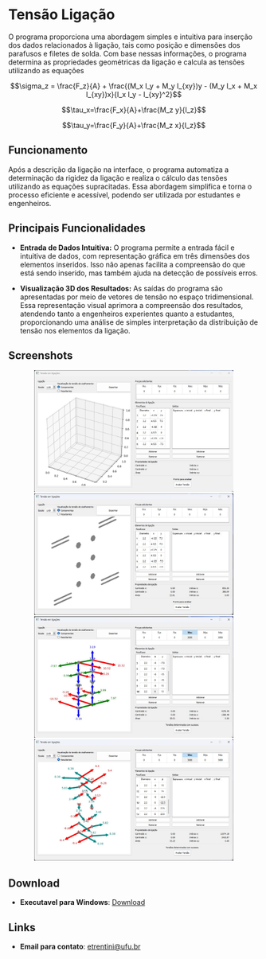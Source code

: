 # Tensão Ligação
O programa proporciona uma abordagem simples e intuitiva para inserção dos dados relacionados à ligação, tais como posição e dimensões dos parafusos e filetes de solda. Com base nessas informações, o programa determina as propriedades geométricas da ligação e calcula as tensões utilizando as equações 

$$\sigma_z = \frac{F_z}{A} + \frac{(M_x I_y + M_y I_{xy})y - (M_y I_x + M_x I_{xy})x}{I_x I_y - I_{xy}^2}$$

$$\tau_x=\frac{F_x}{A}+\frac{M_z y}{I_z}$$ 

$$\tau_y=\frac{F_y}{A}+\frac{M_z x}{I_z}$$

## Funcionamento

Após a descrição da ligação na interface, o programa automatiza a determinação da rigidez da ligação e realiza o cálculo das tensões utilizando as equações supracitadas. Essa abordagem simplifica e torna o processo eficiente e acessível, podendo ser utilizada por estudantes e engenheiros.

## Principais Funcionalidades

- **Entrada de Dados Intuitiva:** O programa permite a entrada fácil e intuitiva de dados, com representação gráfica em três dimensões dos elementos inseridos. Isso não apenas facilita a compreensão do que está sendo inserido, mas também ajuda na detecção de possíveis erros.

- **Visualização 3D dos Resultados:** As saídas do programa são apresentadas por meio de vetores de tensão no espaço tridimensional. Essa representação visual aprimora a compreensão dos resultados, atendendo tanto a engenheiros experientes quanto a estudantes, proporcionando uma análise de simples interpretação da distribuição de tensão nos elementos da ligação.

## Screenshots
<p align="center">
  <img src="Screenshots/Screenshot_1.jpg" width="400" title="screenshot1">
  <img src="Screenshots//Screenshot_2.jpg" width="400" title="screenshot2">
  <img src="Screenshots//Screenshot_3.jpg" width="400" title="screenshot3">
  <img src="Screenshots//Screenshot_4.jpg" width="400" title="screenshot4">
</p>

## Download
* __Executavel para Windows__: [Download](https://github.com/EVWTRENTINI/TensaoLigacao/releases/download/v1.1/Tensao.Ligacao.exe) 

## Links
* __Email para contato__: [etrentini@ufu.br](mailto:etrentini@ufu.br)


